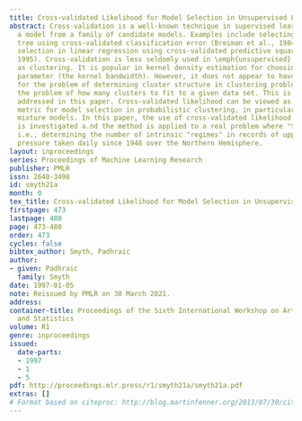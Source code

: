 ```yaml
---
title: Cross-validated Likelihood for Model Selection in Unsupervised Learning
abstract: Cross-validation is a well-known technique in supervised learning to select
  a model from a family of candidate models. Examples include selecting the best classification
  tree using cross-validated classification error (Breiman et al., 1984) and variable
  selection in linear regression using cross-validated predictive squared error (Hjort,
  1995). Cross-validation is less seldomly used in \emph{unsupervised} learning such
  as clustering. It is popular in kernel density estimation for choosing the smoothing
  parameter (the kernel bandwidth). However, it does not appear to have been used
  for the problem of determining cluster structure in clustering problems, i.e., solving
  the problem of how many clusters to fit to a given data set. This is the problem
  addressed in this paper. Cross-validated likelihood can be viewed as an appropriate
  metric for model selection in probabilistic clustering, in particular for finite
  mixture models. In this paper, the use of cross-validated likelihood for clustering
  is investigated a.nd the method is applied to a real problem where "truth" is unknown,
  i.e., determining the number of intrinsic "regimes" in records of upper atmosphere
  pressure taken daily since 1948 over the Northern Hemisphere.
layout: inproceedings
series: Proceedings of Machine Learning Research
publisher: PMLR
issn: 2640-3498
id: smyth21a
month: 0
tex_title: Cross-validated Likelihood for Model Selection in Unsupervised Learning
firstpage: 473
lastpage: 480
page: 473-480
order: 473
cycles: false
bibtex_author: Smyth, Padhraic
author:
- given: Padhraic
  family: Smyth
date: 1997-01-05
note: Reissued by PMLR on 30 March 2021.
address:
container-title: Proceedings of the Sixth International Workshop on Artificial Intelligence
  and Statistics
volume: R1
genre: inproceedings
issued:
  date-parts:
  - 1997
  - 1
  - 5
pdf: http://proceedings.mlr.press/r1/smyth21a/smyth21a.pdf
extras: []
# Format based on citeproc: http://blog.martinfenner.org/2013/07/30/citeproc-yaml-for-bibliographies/
---
```

